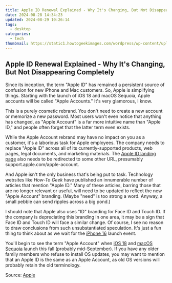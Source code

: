 ```yaml
---
title: Apple ID Renewal Explained - Why It's Changing, But Not Disappearing Completely
date: 2024-08-28 14:34:23
updated: 2024-08-29 10:26:14
tags:
  - desktop
categories:
  - tech
thumbnail: https://static1.howtogeekimages.com/wordpress/wp-content/uploads/2024/04/apple_password_lock-copy.jpg
---
```


## Apple ID Renewal Explained - Why It's Changing, But Not Disappearing Completely

Since its inception, the term "Apple ID" has remained a persistent source of confusion for new iPhone and Mac customers. So, Apple is simplifying things. Starting with the launch of iOS 18 and macOS Sequoia, Apple accounts will be called "Apple Accounts." It's very glamorous, I know.

 This is a purely cosmetic rebrand. You don't need to create a new account or memorize a new password. Most users won't even notice that anything has changed, as "Apple Account" is a far more intuitive name than "Apple ID," and people often forget that the latter term even exists.

 While the Apple Account rebrand may have no impact on you as a customer, it's a laborious task for Apple employees. The company needs to replace "Apple ID" across all of its currently-supported products, web pages, legal documents, and marketing materials. The [Apple ID landing page](https://support.apple.com/apple-id) also needs to be redirected to some other URL, presumably support.apple.com/apple-account.

 And Apple isn't the only business that's being put to task. Technology websites like _How-To Geek_ have published an innumerable number of articles that mention "Apple ID." Many of these articles, barring those that are no longer relevant or useful, will need to be updated to reflect the new "Apple Account" branding. (Maybe "need" is too strong a word. Anyway, a small pebble can send ripples across a big pond.)

 I should note that Apple also uses "ID" branding for Face ID and Touch ID. If the company is depreciating this branding in one area, it may be a sign that Face ID and Touch ID will face a similar change. Of course, I see no reason to draw conclusions from such unsubstantiated speculation. It's just a fun thing to think about as we wait for the [iPhone 16](https://fox-direct.techidaily.com/in-2024-best-drone-buddies-kids-most-enjoyed-toy-companions/) launch event.

 You'll begin to see the term "Apple Account" when [iOS 18](https://snapchat-videos.techidaily.com/new-convenient-tutorial-snapchat-installation-macos-style/) and [macOS Sequoia](https://youtube-tips.techidaily.com/approved-youtube-editing-essentials-the-ultimate-guide-post-upload-refinements/) launch this fall (probably mid-September). If you have any older family members who refuse to install OS updates, you may want to mention that an Apple ID is the same as an Apple Account, as old OS versions will probably retain the old terminology.

 Source: [Apple](https://www.apple.com/newsroom/2024/06/new-features-come-to-apple-services-this-fall/)

<ins class="adsbygoogle"
     style="display:block"
     data-ad-format="autorelaxed"
     data-ad-client="ca-pub-7571918770474297"
     data-ad-slot="1223367746"></ins>



<ins class="adsbygoogle"
     style="display:block"
     data-ad-client="ca-pub-7571918770474297"
     data-ad-slot="8358498916"
     data-ad-format="auto"
     data-full-width-responsive="true"></ins>

